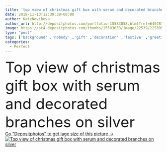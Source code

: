 ```yaml
---
title: 'top view of christmas gift box with serum and decorated branches on silver'
date: 2018-11-13T12:39:38+00:00
author: KateNovikova
author_url: http://depositphotos.com/portfolio-15583058.html?ref=64678756
image: https://st4.depositphotos.com/thumbs/15583058/image/22539/225395818/api_thumb_450.jpg?forcejpeg=true
type: "post"
tags: ['background' ,'nobody' ,'gift' ,'decoration' ,'festive' ,'greeting' ,'happy' ,'holiday' ,'present' ,'xmas' ,'silver' ,'beauty' ,'oil' ,'health' ,'healthcare' ,'backdrop' ,'cosmetic' ,'hygiene' ,'purity' ,'spa' ,'treatment' ,'indoors' ,'pleasure' ,'surface' ,'branches' ,'serum' ,'wellness' ,'wintertime' ,'well being' ,'New Year' ,'body care' ,'merry christmas' ,'christmas eve' ,'fir tree' ,'christmas time' ,'top view' ,'skin care' ,'gift box' ,'from above' ,'Elevated View' ,'Beauty Product' ,'perfect skin' ,'flat lay' ]
categories: 
  - Perfect
---
```

<div aling="center">
            <font size="60"> Top view of christmas gift box with serum and decorated branches on silver</font>   
</div>
<div>
    <a href='https://depositphotos.com/225395818/stock-photo-top-view-christmas-gift-box.html?ref=64678756' target=_blank > Go "Depositphotos" to get lage size of this picture ->
        <img href='https://depositphotos.com/225395818/stock-photo-top-view-christmas-gift-box.html?ref=64678756' src='https://st4.depositphotos.com/15583058/22539/i/950/depositphotos_225395818-stock-photo-top-view-christmas-gift-box.jpg?forcejpeg=true' alt='Top view of christmas gift box with serum and decorated branches on silver' >
    </a>
</div>
